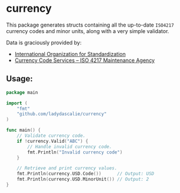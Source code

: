 # currency

This package generates structs containing all the up-to-date `ISO4217` currency codes and minor units, along with a very simple validator.

Data is graciously provided by:

- [International Organization for Standardization](https://www.iso.org/iso-4217-currency-codes.html)
- [Currency Code Services – ISO 4217 Maintenance Agency](https://www.currency-iso.org)

## Usage:

```go
package main

import (
	"fmt"
	"github.com/ladydascalie/currency"
)

func main() {
	// Validate currency code.
	if !currency.Valid("ABC") {
		// Handle invalid currency code.
		fmt.Println("Invalid currency code")
	}

	// Retrieve and print currency values.
	fmt.Println(currency.USD.Code())      // Output: USD
	fmt.Println(currency.USD.MinorUnit()) // Output: 2
}

``` 
